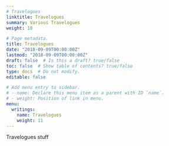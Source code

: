 ```yaml
---
# Travelogues
linktitle: Travelogues
summary: Various Travelogues
weight: 10

# Page metadata.
title: Travelogues
date: "2018-09-09T00:00:00Z"
lastmod: "2018-09-09T00:00:00Z"
draft: false  # Is this a draft? true/false
toc: false  # Show table of contents? true/false
type: docs  # Do not modify.
editable: false

# Add menu entry to sidebar.
# - name: Declare this menu item as a parent with ID `name`.
# - weight: Position of link in menu.
menu:
  writings:
    name: Travelogues
    weight: 11
---
```




Travelogues stuff